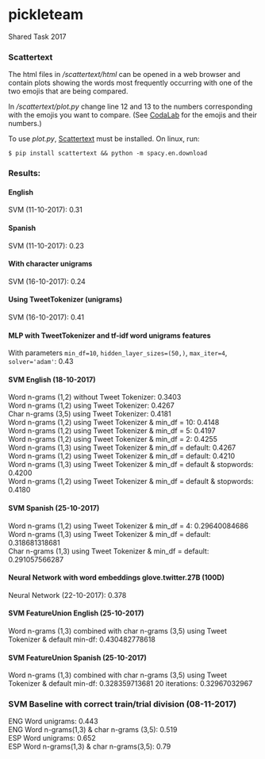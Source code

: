 # pickleteam
Shared Task 2017

### Scattertext
The html files in */scattertext/html* can be opened in a web browser and contain plots showing the words most frequently occurring with one of the two emojis that are being compared.

In */scattertext/plot.py* change line 12 and 13 to the numbers corresponding with the emojis you want to compare. (See [CodaLab](https://competitions.codalab.org/competitions/17344) for the emojis and their numbers.)

To use *plot.py*, [Scattertext](https://github.com/JasonKessler/scattertext) must be installed.
On linux, run:

`$ pip install scattertext && python -m spacy.en.download`


### Results:
#### English
SVM (11-10-2017): 0.31

#### Spanish
SVM (11-10-2017): 0.23

#### With character unigrams
SVM (16-10-2017): 0.24

#### Using TweetTokenizer (unigrams)
SVM (16-10-2017): 0.41

#### MLP with TweetTokenizer and tf-idf word unigrams features
With parameters `min_df=10`, `hidden_layer_sizes=(50,)`, `max_iter=4`, `solver='adam'`: 0.43

#### SVM English (18-10-2017)
Word n-grams (1,2) without Tweet Tokenizer: 0.3403<br />
Word n-grams (1,2) using Tweet Tokenizer: 0.4267<br />
Char n-grams (3,5) using Tweet Tokenizer: 0.4181<br />
Word n-grams (1,2) using Tweet Tokenizer & min_df = 10: 0.4148<br />
Word n-grams (1,2) using Tweet Tokenizer & min_df = 5: 0.4197<br />
Word n-grams (1,2) using Tweet Tokenizer & min_df = 2: 0.4255<br />
Word n-grams (1,3) using Tweet Tokenizer & min_df = default: 0.4267<br />
Word n-grams (1,2) using Tweet Tokenizer & min_df = default: 0.4210<br />
Word n-grams (1,3) using Tweet Tokenizer & min_df = default & stopwords: 0.4200<br />
Word n-grams (1,2) using Tweet Tokenizer & min_df = default & stopwords: 0.4180

#### SVM Spanish (25-10-2017)
Word n-grams (1,2) using Tweet Tokenizer & min_df = 4: 0.29640084686<br />
Word n-grams (1,3) using Tweet Tokenizer & min_df = default: 0.318681318681<br />
Char n-grams (1,3) using Tweet Tokenizer & min_df = default: 0.291057566287

#### Neural Network with word embeddings glove.twitter.27B (100D)
Neural Network (22-10-2017): 0.378

#### SVM FeatureUnion English (25-10-2017)
Word n-grams (1,3) combined with char n-grams (3,5) using Tweet Tokenizer & default min-df: 0.430482778618

#### SVM FeatureUnion Spanish (25-10-2017)
Word n-grams (1,3) combined with char n-grams (3,5) using Tweet Tokenizer & default min-df: 0.328359713681
20 iterations: 0.32967032967

### SVM Baseline with correct train/trial division (08-11-2017)
ENG Word unigrams: 0.443 <br />
ENG Word n-grams(1,3) & char n-grams (3,5): 0.519 <br />
ESP Word unigrams: 0.652<br />
ESP Word n-grams(1,3) & char n-grams(3,5): 0.79


